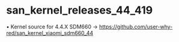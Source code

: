 #            san_kernel_releases_44_419

• Kernel source for 4.4.X SDM660 -> https://github.com/user-why-red/san_kernel_xiaomi_sdm660_44